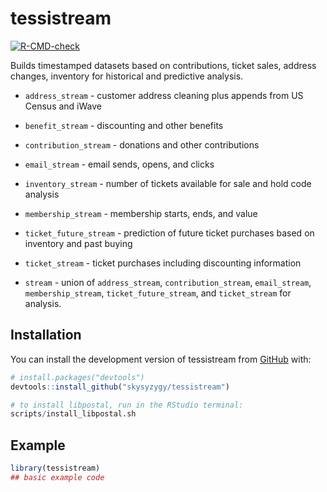 
<!-- README.md is generated from README.Rmd. Please edit that file -->

# tessistream

<!-- badges: start -->

[![R-CMD-check](https://github.com/skysyzygy/tessistream/actions/workflows/R-CMD-check.yaml/badge.svg)](https://github.com/skysyzygy/tessistream/actions/workflows/R-CMD-check.yaml)
<!-- badges: end -->

Builds timestamped datasets based on contributions, ticket sales,
address changes, inventory for historical and predictive analysis.

-   `address_stream` - customer address cleaning plus appends from US
    Census and iWave

-   `benefit_stream` - discounting and other benefits

-   `contribution_stream` - donations and other contributions

-   `email_stream` - email sends, opens, and clicks

-   `inventory_stream` - number of tickets available for sale and hold
    code analysis

-   `membership_stream` - membership starts, ends, and value

-   `ticket_future_stream` - prediction of future ticket purchases based
    on inventory and past buying

-   `ticket_stream` - ticket purchases including discounting information

-   `stream` - union of `address_stream`, `contribution_stream`,
    `email_stream`, `membership_stream`, `ticket_future_stream`, and
    `ticket_stream` for analysis.

## Installation

You can install the development version of tessistream from
[GitHub](https://github.com/) with:

``` r
# install.packages("devtools")
devtools::install_github("skysyzygy/tessistream")

# to install libpostal, run in the RStudio terminal:
scripts/install_libpostal.sh
```

## Example

``` r
library(tessistream)
## basic example code
```
